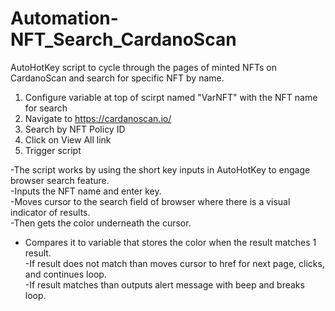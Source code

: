 # Automation-NFT_Search_CardanoScan
AutoHotKey script to cycle through the pages of minted NFTs on CardanoScan and search for specific NFT by name.
1) Configure variable at top of scirpt named "VarNFT" with the NFT name for search
2) Navigate to https://cardanoscan.io/
3) Search by NFT Policy ID
4) Click on View All link
5) Trigger script

  
-The script works by using the short key inputs in AutoHotKey to engage browser search feature.  
-Inputs the NFT name and enter key.  
-Moves cursor to the search field of browser where there is a visual indicator of results.  
-Then gets the color underneath the cursor.  
- Compares it to variable that stores the color when the result matches 1 result.  
-If result does not match than moves cursor to href for next page, clicks, and continues loop.  
-If result matches than outputs alert message with beep and breaks loop.  
